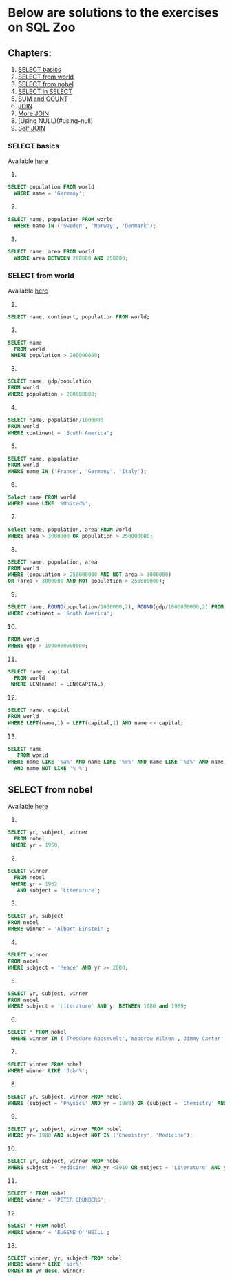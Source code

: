 # Below are solutions to the exercises on SQL Zoo

## Chapters:
1. [SELECT basics](#select-basics)
2. [SELECT from world](#select-from-world)
3. [SELECT from nobel](#select-from-nobel)
4. [SELECT in SELECT](#select-in-select)
5. [SUM and COUNT](#sum-and-count)
6. [JOIN](#join)
7. [More JOIN](#more-join)
8. [Using NULL)(#using-null)
9. [Self JOIN](#self-join)

### SELECT basics
Available [here](https://sqlzoo.net/wiki/SELECT_basics)

1.
```sql
SELECT population FROM world
  WHERE name = 'Germany';
```
2. 
```sql
SELECT name, population FROM world
  WHERE name IN ('Sweden', 'Norway', 'Denmark');
```
3.
```sql
SELECT name, area FROM world
  WHERE area BETWEEN 200000 AND 250000;
```

### SELECT from world
Available [here](https://sqlzoo.net/wiki/SELECT_from_WORLD_Tutorial)

1.
```sql
SELECT name, continent, population FROM world;
```
2.
```sql
SELECT name
  FROM world
 WHERE population > 200000000;
```
3.
```sql
SELECT name, gdp/population
FROM world
WHERE population > 200000000;
```
4.
```sql
SELECT name, population/1000000
FROM world
WHERE continent = 'South America';
```
5.
```sql
SELECT name, population
FROM world
WHERE name IN ('France', 'Germany', 'Italy');
```
6. 
```sql
Select name FROM world
WHERE name LIKE '%United%';
```
7. 
```sql
Select name, population, area FROM world
WHERE area > 3000000 OR population > 250000000;
```
8.
```sql
SELECT name, population, area
FROM world
WHERE (population > 250000000 AND NOT area > 3000000)
OR (area > 3000000 AND NOT population > 250000000);
```
9. 
```sql 
SELECT name, ROUND(population/1000000,2), ROUND(gdp/1000000000,2) FROM world
WHERE continent = 'South America';
```
10.
```sql SELECT name, ROUND(gdp/population/1000,0)*1000
FROM world
WHERE gdp > 1000000000000;
```
11.
```sql
SELECT name, capital
  FROM world
 WHERE LEN(name) = LEN(CAPITAL);
```
12.
```sql
SELECT name, capital
FROM world
WHERE LEFT(name,1) = LEFT(capital,1) AND name <> capital;
```
13.
```sql
SELECT name
   FROM world
WHERE name LIKE '%a%' AND name LIKE '%e%' AND name LIKE '%i%' AND name LIKE '%o%' AND name LIKE '%u%'
  AND name NOT LIKE '% %';
``` 

## SELECT from nobel
Available [here](https://sqlzoo.net/wiki/SELECT_from_Nobel_Tutorial)

1. 
```sql
SELECT yr, subject, winner
  FROM nobel
 WHERE yr = 1950;
```
2.
```sql
SELECT winner
  FROM nobel
 WHERE yr = 1962
   AND subject = 'Literature';
```

3. 
```sql
SELECT yr, subject
FROM nobel
WHERE winner = 'Albert Einstein';
```
4. 
```sql
SELECT winner
FROM nobel
WHERE subject = 'Peace' AND yr >= 2000;
```
5.
```sql
SELECT yr, subject, winner
FROM nobel
WHERE subject = 'Literature' AND yr BETWEEN 1980 and 1989;
```
6.
```sql
SELECT * FROM nobel
 WHERE winner IN ('Theodore Roosevelt','Woodrow Wilson','Jimmy Carter','Barack Obama');
 ```
7.
```sql
SELECT winner FROM nobel
WHERE winner LIKE 'John%';
```

8.
```sql
SELECT yr, subject, winner FROM nobel
WHERE (subject = 'Physics' AND yr = 1980) OR (subject = 'Chemistry' AND yr = 1984);
```

9.
```sql
SELECT yr, subject, winner FROM nobel
WHERE yr= 1980 AND subject NOT IN ('Chemistry', 'Medicine');
```

10.
```sql
SELECT yr, subject, winner FROM nobe
WHERE subject = 'Medicine' AND yr <1910 OR subject = 'Literature' AND yr >= 2004;
```

11.
```sql
SELECT * FROM nobel
WHERE winner = 'PETER GRÜNBERG';
```

12.
```sql
SELECT * FROM nobel
WHERE winner = 'EUGENE O''NEILL';
```

13.
```sql
SELECT winner, yr, subject FROM nobel
WHERE winner LIKE 'sir%'
ORDER BY yr desc, winner;
```
